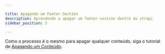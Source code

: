 ```yaml
---

title: Apagando um Footer-Section
description: Aprendendo a apagar um footer-section dentro do strapi
sidebar_position: 3

---
```


Como o processo é o mesmo para apagar qualquer conteúdo, siga o tutorial de [Apagando um Conteúdo](/docs/usuario/strapi/iniciando-gerenciamento#apagando-um-conteúdo).
